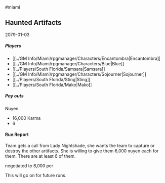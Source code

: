 #miami 
## Haunted Artifacts
2079-01-03
##### Players
- [[../GM Info/Miami/rpgmanager/Characters/Encantombra|Encantombra]]
- [[../GM Info/Miami/rpgmanager/Characters/Blue|Blue]]
- [[../Players/South Florida/Samsara|Samsara]]
- [[../GM Info/Miami/rpgmanager/Characters/Sojourner|Sojourner]]
- [[../Players/South Florida/Sting|Sting]]
- [[../Players/South Florida/Mako|Mako]]
##### Pay outs
Nuyen
- 16,000
Karma
- 6

#### Run Report
Team gets a call from Lady Nightshade, she wants the team to capture or destroy the other artifacts. She is willing to give them 6,000 nuyen each for them. There are at least 6 of them. 

negotiated to 8,000 per

This will go on for future runs.